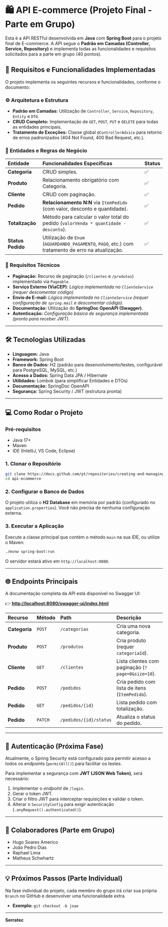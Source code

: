 # 🛍️ API E-commerce (Projeto Final - Parte em Grupo)

Esta é a API RESTful desenvolvida em **Java** com **Spring Boot** para o projeto final de E-commerce. A API segue o **Padrão em Camadas (Controller, Service, Repository)** e implementa todas as funcionalidades e requisitos solicitados para a parte em grupo (40 pontos).

## 🚀 Requisitos e Funcionalidades Implementadas

O projeto implementa os seguintes recursos e funcionalidades, conforme o documento:

### ⚙️ Arquitetura e Estrutura

  - **Padrão em Camadas:** Utilização de `Controller`, `Service`, `Repository`, `Entity` e `DTO`.
  - **CRUD Completo:** Implementação de `GET`, `POST`, `PUT` e `DELETE` para todas as entidades principais.
  - **Tratamento de Exceções:** Classe global `@ControllerAdvice` para retorno de erros padronizados (404 Not Found, 400 Bad Request, etc.).

### 🛒 Entidades e Regras de Negócio

| Entidade | Funcionalidades Específicas | Status |
| :--- | :--- | :--- |
| **Categoria** | CRUD simples. | ✅ |
| **Produto** | Relacionamento obrigatório com Categoria. | ✅ |
| **Cliente** | CRUD com paginação. | ✅ |
| **Pedido** | **Relacionamento N:N** via `ItemPedido` (com valor, desconto e quantidade). | ✅ |
| **Totalização** | Método para calcular o valor total do pedido (`valorVenda * quantidade - desconto`). | ✅ |
| **Status Pedido** | Utilização de `Enum` (`AGUARDANDO_PAGAMENTO`, `PAGO`, etc.) com tratamento de erro na atualização. | ✅ |

### 🔑 Requisitos Técnicos

  - **Paginação:** Recurso de paginação (`/clientes` e `/produtos`) implementado via `Pageable`.
  - **Serviço Externo (ViaCEP)**: *Lógica implementada no `ClienteService` (requer descomentar código).*
  - **Envio de E-mail:** *Lógica implementada no `ClienteService` (requer configuração de `spring.mail` e descomentar código).*
  - **Documentação:** Utilização do **SpringDoc OpenAPI (Swagger)**.
  - **Autenticação:** *Configuração básica de segurança implementada (pronto para receber JWT).*

-----

## 🛠️ Tecnologias Utilizadas

  - **Linguagem:** Java
  - **Framework:** Spring Boot
  - **Banco de Dados:** H2 (padrão para desenvolvimento/testes, configurável para PostgreSQL, MySQL, etc.)
  - **Acesso a Dados:** Spring Data JPA / Hibernate
  - **Utilidades:** Lombok (para simplificar Entidades e DTOs)
  - **Documentação:** SpringDoc OpenAPI
  - **Segurança:** Spring Security / JWT (estrutura pronta)

-----

## 💻 Como Rodar o Projeto

### Pré-requisitos

  - Java 17+
  - Maven
  - IDE (IntelliJ, VS Code, Eclipse)

### 1\. Clonar o Repositório

```bash
git clone https://docs.github.com/pt/repositories/creating-and-managing-repositories/quickstart-for-repositories
cd api-ecommerce
```

### 2\. Configurar o Banco de Dados

O projeto utiliza o **H2 Database** em memória por padrão (configurado no `application.properties`). Você não precisa de nenhuma configuração externa.

### 3\. Executar a Aplicação

Execute a classe principal que contém o método `main` na sua IDE, ou utilize o Maven:

```bash
./mvnw spring-boot:run
```

O servidor estará ativo em `http://localhost:8080`.

-----

## 🌐 Endpoints Principais

A documentação completa da API está disponível no Swagger UI:

👉 **[http://localhost:8080/swagger-ui/index.html](https://www.google.com/search?q=http://localhost:8080/swagger-ui/index.html)**

| Recurso | Método | Path | Descrição |
| :--- | :--- | :--- | :--- |
| **Categoria** | `POST` | `/categorias` | Cria uma nova categoria. |
| **Produto** | `POST` | `/produtos` | Cria produto (requer `categoriaId`). |
| **Cliente** | `GET` | `/clientes` | Lista clientes com paginação (`?page=0&size=10`). |
| **Pedido** | `POST` | `/pedidos` | Cria pedido com lista de itens (`ItemPedido`). |
| **Pedido** | `GET` | `/pedidos/{id}` | Lista pedido com totalização. |
| **Pedido** | `PATCH` | `/pedidos/{id}/status` | Atualiza o status do pedido. |

-----

## 🔐 Autenticação (Próxima Fase)

Atualmente, o Spring Security está configurado para permitir acesso a todos os endpoints (`permitAll()`) para facilitar os testes.

Para implementar a segurança com **JWT (JSON Web Token)**, será necessário:

1.  Implementar o *endpoint* de `/login`.
2.  Gerar o token JWT.
3.  Criar o filtro JWT para interceptar requisições e validar o token.
4.  Alterar o `SecurityConfig` para exigir autenticação (`.anyRequest().authenticated()`).

-----

## 👥 Colaboradores (Parte em Grupo)

  * Hugo Soares Americo
  * João Pedro Dias
  * Raphael Lima
  * Matheus Schwhartz

-----

## 💡 Próximos Passos (Parte Individual)

Na fase individual do projeto, cada membro do grupo irá criar sua própria `Branch` no GitHub e desenvolver uma funcionalidade extra.

  * **Exemplo:** `git checkout -b joao`

-----

**Serratec**

